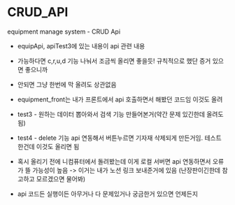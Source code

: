# CRUD_API
equipment manage system - CRUD Api


* equipApi, apiTest3에 있는 내용이 api 관련 내용
* 가능하다면 c,r,u,d 기능 나눠서 조금씩 올리면 좋을듯! 규칙적으로 했단 증거 있으면 좋으니까
* 안되면 그냥 한번에 막 올려도 상관없음

* equipment_front는 내가 프론트에서 api 호출하면서 해봤던 코드임 이것도 올려
* test3 - 원하는 데이터 뽑아와서 검색 기능 만들어본거(약간 문제 있긴한데 올려도 됨)
* test4 - delete 기능 api 연동해서 버튼누르면 기자재 삭제되게 만든거임. 테스트 한건데 이것도 올리면 됨
* 혹시 올리기 전에 니컴퓨터에서 돌려봤는데 이게 로컬 서버면 api 연동하면서 오류가 뜰 가능성이 높음 -> 이거는 내가 노션 링크 보내준거에 있음 (난장판이긴한데 참고하고 모르겠으면 물어봐)
* api 코드든 실행이든 아무거나 다 문제있거나 궁금한거 있으면 언제든지 
